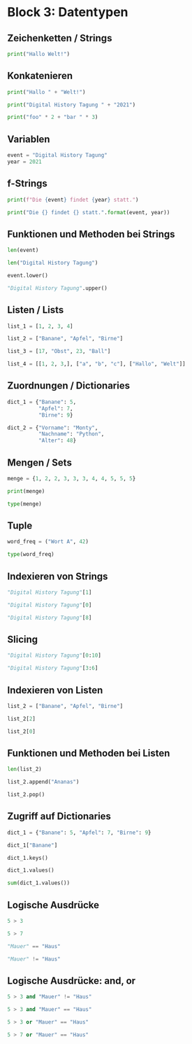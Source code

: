# Block 3: Datentypen

## Zeichenketten / Strings

```Python
print("Hallo Welt!")
```

## Konkatenieren

```Python
print("Hallo " + "Welt!")

print("Digital History Tagung " + "2021")

print("foo" * 2 + "bar " * 3)
```

## Variablen

```Python
event = "Digital History Tagung"
year = 2021
```

## f-Strings

```Python
print(f"Die {event} findet {year} statt.")

print("Die {} findet {} statt.".format(event, year))
```

## Funktionen und Methoden bei Strings

```Python
len(event)

len("Digital History Tagung")

event.lower()

"Digital History Tagung".upper()
```

## Listen / Lists

```Python
list_1 = [1, 2, 3, 4]

list_2 = ["Banane", "Apfel", "Birne"]

list_3 = [17, "Obst", 23, "Ball"]

list_4 = [[1, 2, 3,], ["a", "b", "c"], ["Hallo", "Welt"]]
```

## Zuordnungen / Dictionaries

```Python
dict_1 = {"Banane": 5, 
          "Apfel": 7, 
          "Birne": 9}

dict_2 = {"Vorname": "Monty", 
          "Nachname": "Python", 
          "Alter": 48}
```

## Mengen / Sets

```Python
menge = {1, 2, 2, 3, 3, 3, 4, 4, 5, 5, 5}

print(menge)

type(menge)
```

## Tuple

```Python
word_freq = ("Wort A", 42)

type(word_freq)
```

## Indexieren von Strings

```Python
"Digital History Tagung"[1]

"Digital History Tagung"[0]

"Digital History Tagung"[8]
```

## Slicing

```Python
"Digital History Tagung"[0:10]

"Digital History Tagung"[3:6]
```

## Indexieren von Listen

```Python
list_2 = ["Banane", "Apfel", "Birne"]

list_2[2]

list_2[0]
```

## Funktionen und Methoden bei Listen

```Python
len(list_2)

list_2.append("Ananas")

list_2.pop()
```

## Zugriff auf Dictionaries

```Python
dict_1 = {"Banane": 5, "Apfel": 7, "Birne": 9}

dict_1["Banane"]

dict_1.keys()

dict_1.values()

sum(dict_1.values())
```

## Logische Ausdrücke

```Python
5 > 3

5 > 7

"Mauer" == "Haus"

"Mauer" != "Haus"
```

## Logische Ausdrücke: and, or

```Python
5 > 3 and "Mauer" != "Haus"

5 > 3 and "Mauer" == "Haus"

5 > 3 or "Mauer" == "Haus"

5 > 7 or "Mauer" == "Haus"
```
